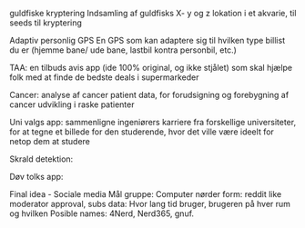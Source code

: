 guldfiske kryptering
  Indsamling af guldfisks X- y og z lokation i et akvarie, til seeds til kryptering

Adaptiv personlig GPS
  En GPS som kan adaptere sig til hvilken type billist du er (hjemme bane/ ude bane, lastbil kontra personbil, etc.)

TAA:
  en tilbuds avis app (ide 100% original, og ikke stjålet) som skal hjælpe folk med at finde de bedste deals i supermarkeder

Cancer:
  analyse af cancer patient data, for forudsigning og forebygning af cancer udvikling i raske patienter

Uni valgs app:
  sammenligne ingeniørers karriere fra forskellige universiteter, for at tegne et billede for den studerende, hvor det ville være ideelt for netop dem at studere


Skrald detektion: 

Døv tolks app: 

Final idea - Sociale media 
Mål gruppe: Computer nørder 
form: reddit like moderator approval, subs
data: Hvor lang tid bruger, brugeren på hver rum og hvilken 
Posible names: 4Nerd, Nerd365, gnuf. 
